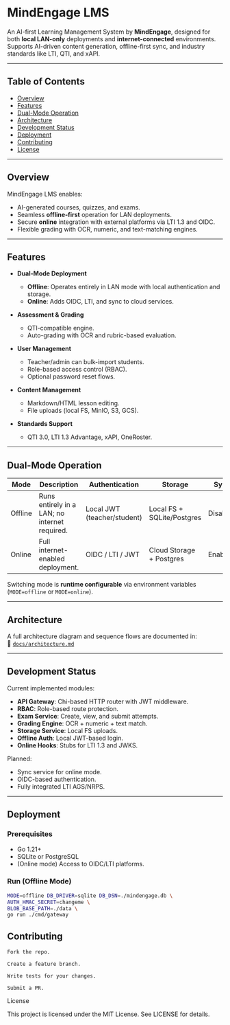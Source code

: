 # MindEngage LMS

An AI-first Learning Management System by **MindEngage**, designed for both **local LAN-only** deployments and **internet-connected** environments.  
Supports AI-driven content generation, offline-first sync, and industry standards like LTI, QTI, and xAPI.

---

## Table of Contents
- [Overview](#overview)
- [Features](#features)
- [Dual-Mode Operation](#dual-mode-operation)
- [Architecture](#architecture)
- [Development Status](#development-status)
- [Deployment](#deployment)
- [Contributing](#contributing)
- [License](#license)

---

## Overview

MindEngage LMS enables:
- AI-generated courses, quizzes, and exams.
- Seamless **offline-first** operation for LAN deployments.
- Secure **online** integration with external platforms via LTI 1.3 and OIDC.
- Flexible grading with OCR, numeric, and text-matching engines.

---

## Features

- **Dual-Mode Deployment**  
  - **Offline**: Operates entirely in LAN mode with local authentication and storage.  
  - **Online**: Adds OIDC, LTI, and sync to cloud services.
  
- **Assessment & Grading**  
  - QTI-compatible engine.
  - Auto-grading with OCR and rubric-based evaluation.
  
- **User Management**  
  - Teacher/admin can bulk-import students.
  - Role-based access control (RBAC).
  - Optional password reset flows.

- **Content Management**  
  - Markdown/HTML lesson editing.
  - File uploads (local FS, MinIO, S3, GCS).

- **Standards Support**  
  - QTI 3.0, LTI 1.3 Advantage, xAPI, OneRoster.

---

## Dual-Mode Operation

| Mode    | Description | Authentication | Storage | Sync |
|---------|-------------|----------------|---------|------|
| Offline | Runs entirely in a LAN; no internet required. | Local JWT (teacher/student) | Local FS + SQLite/Postgres | Disabled |
| Online  | Full internet-enabled deployment. | OIDC / LTI / JWT | Cloud Storage + Postgres | Enabled |

Switching mode is **runtime configurable** via environment variables (`MODE=offline` or `MODE=online`).

---

## Architecture

A full architecture diagram and sequence flows are documented in:  
📄 [`docs/architecture.md`](docs/architecture.md)

---

## Development Status

Current implemented modules:
- **API Gateway**: Chi-based HTTP router with JWT middleware.
- **RBAC**: Role-based route protection.
- **Exam Service**: Create, view, and submit attempts.
- **Grading Engine**: OCR + numeric + text match.
- **Storage Service**: Local FS uploads.
- **Offline Auth**: Local JWT-based login.
- **Online Hooks**: Stubs for LTI 1.3 and JWKS.

Planned:
- Sync service for online mode.
- OIDC-based authentication.
- Fully integrated LTI AGS/NRPS.

---

## Deployment

### Prerequisites
- Go 1.21+
- SQLite or PostgreSQL
- (Online mode) Access to OIDC/LTI platforms.

### Run (Offline Mode)
```bash
MODE=offline DB_DRIVER=sqlite DB_DSN=./mindengage.db \
AUTH_HMAC_SECRET=changeme \
BLOB_BASE_PATH=./data \
go run ./cmd/gateway
```

## Contributing

    Fork the repo.

    Create a feature branch.

    Write tests for your changes.

    Submit a PR.

License

This project is licensed under the MIT License. See LICENSE for details.